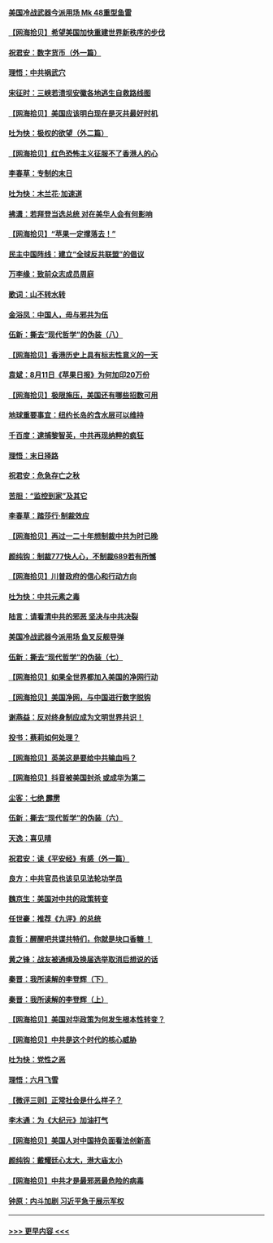 #### [美国冷战武器今派用场 Mk 48重型鱼雷](../pages/nsc993/n12335354.md?t=08170251) 
#### [【网海拾贝】希望美国加快重建世界新秩序的步伐](../pages/nsc993/n12334224.md?t=08170251) 
#### [祝君安：数字货币（外一篇）](../pages/nsc993/n12334186.md?t=08170251) 
#### [理悟：中共祸武穴](../pages/nsc993/n12333962.md?t=08170251) 
#### [宋征时：三峡若溃坝安徽各地逃生自救路线图](../pages/nsc993/n12332450.md?t=08170251) 
#### [【网海拾贝】美国应该明白现在是灭共最好时机](../pages/nsc993/n12332313.md?t=08170251) 
#### [吐为快：极权的欲望（外二篇）](../pages/nsc993/n12332089.md?t=08170251) 
#### [【网海拾贝】红色恐怖主义征服不了香港人的心](../pages/nsc993/n12329296.md?t=08170251) 
#### [李春草：专制的末日](../pages/nsc993/n12329079.md?t=08170251) 
#### [吐为快：木兰花‧加速道](../pages/nsc993/n12327366.md?t=08170251) 
#### [拂潇：若拜登当选总统 对在美华人会有何影响](../pages/nsc993/n12295996.md?t=08170251) 
#### [【网海拾贝】“苹果一定撑落去！”](../pages/nsc993/n12326784.md?t=08170251) 
#### [民主中国阵线：建立“全球反共联盟”的倡议](../pages/nsc993/n12324177.md?t=08170251) 
#### [万李缘：致前众志成员周庭](../pages/nsc993/n12324635.md?t=08170251) 
#### [歌词：山不转水转](../pages/nsc993/n12324599.md?t=08170251) 
#### [金浴凤：中国人，毋与邪共为伍](../pages/nsc993/n12324257.md?t=08170251) 
#### [伍新：撕去“现代哲学”的伪装（八）](../pages/nsc993/n12324188.md?t=08170251) 
#### [【网海拾贝】香港历史上具有标志性意义的一天](../pages/nsc993/n12324021.md?t=08170251) 
#### [袁斌：8月11日《苹果日报》为何加印20万份](../pages/nsc993/n12323955.md?t=08170251) 
#### [【网海拾贝】极限施压，美国还有哪些招数可用](../pages/nsc993/n12322512.md?t=08170251) 
#### [地球重要事宜：纽约长岛的含水层可以维持](../pages/nsc993/n12321844.md?t=08170251) 
#### [千百度：逮捕黎智英，中共再现纳粹的疯狂](../pages/nsc993/n12321777.md?t=08170251) 
#### [理悟：末日择路](../pages/nsc993/n12320812.md?t=08170251) 
#### [祝君安：危急存亡之秋](../pages/nsc993/n12320795.md?t=08170251) 
#### [苦胆：“监控到家”及其它](../pages/nsc993/n12320751.md?t=08170251) 
#### [李春草：踏莎行·制裁效应](../pages/nsc993/n12318290.md?t=08170251) 
#### [【网海拾贝】再过一二十年想制裁中共为时已晚](../pages/nsc993/n12318195.md?t=08170251) 
#### [颜纯钩：制裁777快人心，不制裁689若有所憾](../pages/nsc993/n12316912.md?t=08170251) 
#### [【网海拾贝】川普政府的信心和行动方向](../pages/nsc993/n12316673.md?t=08170251) 
#### [吐为快：中共元素之毒](../pages/nsc993/n12316547.md?t=08170251) 
#### [陆言：请看清中共的邪恶 坚决与中共决裂](../pages/nsc993/n12315784.md?t=08170251) 
#### [美国冷战武器今派用场 鱼叉反舰导弹](../pages/nsc993/n12316258.md?t=08170251) 
#### [伍新：撕去“现代哲学”的伪装（七）](../pages/nsc993/n12315846.md?t=08170251) 
#### [【网海拾贝】如果全世界都加入美国的净网行动](../pages/nsc993/n12315588.md?t=08170251) 
#### [【网海拾贝】美国净网，与中国进行数字脱钩](../pages/nsc993/n12312813.md?t=08170251) 
#### [谢燕益：反对终身制应成为文明世界共识！](../pages/nsc993/n12310465.md?t=08170251) 
#### [投书：蔡莉如何处理？](../pages/nsc993/n12310224.md?t=08170251) 
#### [【网海拾贝】英美这是要给中共输血吗？](../pages/nsc993/n12307646.md?t=08170251) 
#### [【网海拾贝】抖音被美国封杀 或成华为第二](../pages/nsc993/n12305277.md?t=08170251) 
#### [尘客：七绝 霹雳](../pages/nsc993/n12304053.md?t=08170251) 
#### [伍新：撕去“现代哲学”的伪装（六）](../pages/nsc993/n12303243.md?t=08170251) 
#### [天逸：喜见晴](../pages/nsc993/n12303226.md?t=08170251) 
#### [祝君安：读《平安经》有感（外一篇）](../pages/nsc993/n12303170.md?t=08170251) 
#### [良方：中共官员也该见见法轮功学员](../pages/nsc993/n12302985.md?t=08170251) 
#### [魏京生：美国对中共的政策转变](../pages/nsc993/n12302929.md?t=08170251) 
#### [任世豪：推荐《九评》的总统](../pages/nsc993/n12302838.md?t=08170251) 
#### [袁哲：醒醒吧共谍共特们，你就是块口香糖 ！](../pages/nsc993/n12302678.md?t=08170251) 
#### [黄之锋：战友被通缉及换届选举取消后想说的话](../pages/nsc993/n12302681.md?t=08170251) 
#### [秦晋：我所读解的李登辉（下）](../pages/nsc993/n12302171.md?t=08170251) 
#### [秦晋：我所读解的李登辉（上）](../pages/nsc993/n12301979.md?t=08170251) 
#### [【网海拾贝】美国对华政策为何发生根本性转变？](../pages/nsc993/n12302091.md?t=08170251) 
#### [【网海拾贝】中共是这个时代的核心威胁](../pages/nsc993/n12300541.md?t=08170251) 
#### [吐为快：党性之恶](../pages/nsc993/n12300263.md?t=08170251) 
#### [理悟：六月飞雪](../pages/nsc993/n12300243.md?t=08170251) 
#### [【微评三则】正常社会是什么样子？](../pages/nsc993/n12300228.md?t=08170251) 
#### [李木通：为《大纪元》加油打气](../pages/nsc993/n12280363.md?t=08170251) 
#### [【网海拾贝】美国人对中国持负面看法创新高](../pages/nsc993/n12298720.md?t=08170251) 
#### [颜纯钩：戴耀廷心太大，港大庙太小](../pages/nsc993/n12297682.md?t=08170251) 
#### [【网海拾贝】中共才是最邪恶最危险的病毒](../pages/nsc993/n12296470.md?t=08170251) 
#### [钟原：内斗加剧 习近平急于展示军权](../pages/nsc993/n12292544.md?t=08170251) 

----
#### [ >>> 更早内容 <<< ](../indexes/nsc993-earlier.md)
